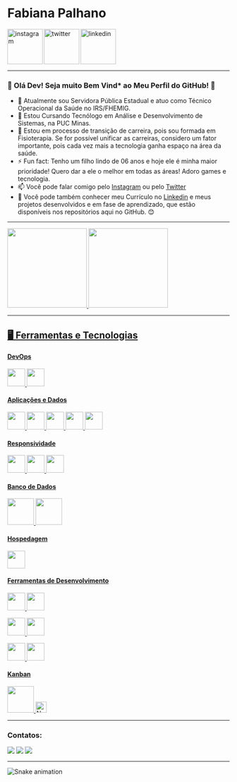 
</br>
</br>

<div dsplay="inline-block">
 
 <h1 align="left">Fabiana Palhano</h1>
  
 <a href="https://www.instagram.com/fabianapalhano_fbprc/">
    <img align="left" width="80px" src="https://i.ibb.co/qkGSp1D/instagram.png" alt="instagram" style="vertical-align:top;">
  </a> 
  <a href="https://twitter.com/fabianapalhano">
    <img align="left" width="80px" src="https://i.ibb.co/ZcFHDpv/twitter.png" alt="twitter" style="vertical-align:top;">
  </a>
  <a href="https://www.linkedin.com/in/fabiana-bicalho-p-r-cossenzo">
    <img width="80px" src="https://i.ibb.co/RyZx12b/linkedin.png" alt="linkedin" style="vertical-align:top;">
  </a>
</div>

---
  
### 👋 Olá Dev! Seja muito Bem Vind* ao Meu Perfil do GitHub! 👋

- 🔭 Atualmente sou Servidora Pública Estadual e atuo como Técnico Operacional da Saúde no IRS/FHEMIG.
- 🌱 Estou Cursando Tecnólogo em Análise e Desenvolvimento de Sistemas, na PUC Minas.
- 🤔 Estou em processo de transição de carreira, pois sou formada em Fisioterapia. Se for possível unificar as carreiras, considero um fator importante, pois cada vez mais a tecnologia ganha espaço na área da saúde.
- ⚡ Fun fact: Tenho um filho lindo de 06 anos e hoje ele é minha maior prioridade! Quero dar a ele o melhor em todas as áreas! Adoro games e tecnologia.
- 📫 Você pode falar comigo pelo [Instagram](https://www.instagram.com/fabianapalhano_fbprc) ou pelo [Twitter](https://twitter.com/fabianapalhano)
- 🚀 Você pode também conhecer meu Currículo no [Linkedin](https://www.linkedin.com/in/fabiana-bicalho-p-r-cossenzo) e meus projetos desenvolvidos e em fase de aprendizado, que estão disponíveis nos repositórios aqui no GitHub. :blush:

---

<div>
<a href="https://github.com/fabipalhano">
<img height="180em" src="https://github-readme-stats.vercel.app/api/top-langs/?username=fabipalhano&layout=compact&langs_count=7&theme=dracula"/>
<img height="180em" src="https://github-readme-stats.vercel.app/api?username=fabipalhano&show_icons=true&theme=dracula&include_all_commits=true&count_private=true"/>
</div>

---
 
## 🖥️ Ferramentas e Tecnologias

#### DevOps
 
<img src="https://cdn.jsdelivr.net/gh/devicons/devicon/icons/git/git-original.svg" width="40" height="40"/> <img src="https://cdn.jsdelivr.net/gh/devicons/devicon/icons/github/github-original.svg" width="40" height="40"/>


#### Aplicações e Dados

<img src="https://cdn.jsdelivr.net/gh/devicons/devicon/icons/html5/html5-plain-wordmark.svg" width="40" height="40"/> <img src="https://cdn.jsdelivr.net/gh/devicons/devicon/icons/css3/css3-plain-wordmark.svg" width="40" height="40"/> <img src="https://cdn.jsdelivr.net/gh/devicons/devicon/icons/javascript/javascript-original.svg" width="40" height="40"/> <img src="https://cdn.jsdelivr.net/gh/devicons/devicon/icons/python/python-original-wordmark.svg" width="40" height="40"/> <img src="https://cdn.jsdelivr.net/gh/devicons/devicon/icons/csharp/csharp-original.svg" width="40" height="40"/>

 
#### Responsividade

<img src="https://cdn.jsdelivr.net/gh/devicons/devicon/icons/bootstrap/bootstrap-original.svg" width="40" height="40"/> <img src="https://cdn.jsdelivr.net/gh/devicons/devicon/icons/tailwindcss/tailwindcss-plain.svg" width="40" height="40"/> <img src="https://cdn.jsdelivr.net/gh/devicons/devicon/icons/sass/sass-original.svg" width="40" height="40"/>

 
#### Banco de Dados

<img src="https://cdn.jsdelivr.net/gh/devicons/devicon/icons/mysql/mysql-original-wordmark.svg" width="60" height="60"/>
<img src="https://cdn.jsdelivr.net/gh/devicons/devicon/icons/microsoftsqlserver/microsoftsqlserver-plain-wordmark.svg" width="60" height="60"/>


#### Hospedagem
 
<img src="https://cdn.jsdelivr.net/gh/devicons/devicon/icons/heroku/heroku-plain-wordmark.svg" width="40" height="40"/>


#### Ferramentas de Desenvolvimento

<img src="https://cdn.jsdelivr.net/gh/devicons/devicon/icons/vscode/vscode-original.svg" width="40" height="40"/> <img src="https://cdn.jsdelivr.net/gh/devicons/devicon/icons/visualstudio/visualstudio-plain.svg" width="40" height="40"/>

<img src="https://cdn.jsdelivr.net/gh/devicons/devicon/icons/xd/xd-plain.svg" width="40" height="40"/>
<img src="https://cdn.jsdelivr.net/gh/devicons/devicon/icons/figma/figma-original.svg" width="40" height="40"/> 

<img src="https://cdn.jsdelivr.net/gh/devicons/devicon/icons/inkscape/inkscape-original.svg" width="40" height="40"/> <img src="https://cdn.jsdelivr.net/gh/devicons/devicon/icons/gimp/gimp-original.svg" width="40" height="40"/>


#### Kanban

<img src="https://cdn.jsdelivr.net/gh/devicons/devicon/icons/trello/trello-plain-wordmark.svg" width="60" height="60"/> 
<a><img height="25" src="https://img.shields.io/badge/-Notion-%23181717?logo=Notion&colorlogo=white" alt="Notion" style="vertical-align:top margin:6px 4px"/></a>

---

### Contatos:

<div>
  <a href="https://instagram.com/fabianapalhano_fbprc" target="_blank"><img src="https://img.shields.io/badge/-Instagram-%23E4405F?style=for-the-badge&logo=instagram&logoColor=white" target="_blank"></a> <a href="https://www.linkedin.com/in/fabiana-bicalho-p-r-cossenzo" target="_blank"><img src="https://img.shields.io/badge/-LinkedIn-%230077B5?style=for-the-badge&logo=linkedin&logoColor=white" target="_blank"></a> <a href = "mailto:cossenzo04@gmail.com"><img src="https://img.shields.io/badge/Gmail-D14836?style=for-the-badge&logo=gmail&logoColor=white" target="_blank"></a>
</div>
  
---
  
![Snake animation](https://github.com/fabipalhano/fabipalhano/blob/output/github-contribution-grid-snake.svg)
          
